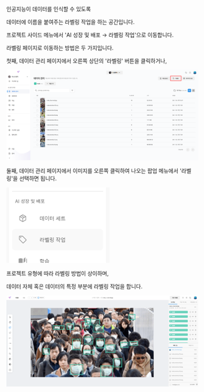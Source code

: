 인공지능이 데이터를 인식할 수 있도록

데이터에 이름을 붙여주는 라벨링 작업을 하는 공간입니다.

프로젝트 사이드 메뉴에서 'AI 성장 및 배포 → 라벨링 작업'으로 이동합니다.

라벨링 페이지로 이동하는 방법은 두 가지입니다. 

첫째, 데이터 관리 페이지에서 오른쪽 상단의 '라벨링' 버튼을 클릭하거나, 

![img1](https://raw.githubusercontent.com/vazilcompany/vridge-docs/main/img/labeling_tools/labeling/go_to_labeling_1.png)  


둘째, 데이터 관리 페이지에서 이미지를 오른쪽 클릭하여 나오는 팝업 메뉴에서 '라벨링'을 선택하면 됩니다.

![img1](https://raw.githubusercontent.com/vazilcompany/vridge-docs/main/img/labeling_tools/labeling_tools_01.png)  






  

프로젝트 유형에 따라 라벨링 방법이 상이하며,

데이터 자체 혹은 데이터의 특정 부분에 라벨링 작업을 합니다.

![img1](https://raw.githubusercontent.com/vazilcompany/vridge-docs/main/img/labeling_tools/labeling/labeling_index.png)  

